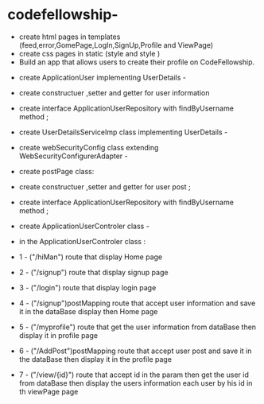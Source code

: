 # codefellowship-
 * create html pages in templates (feed,error,GomePage,LogIn,SignUp,Profile and ViewPage)
 * create css pages in static (style and style )
* Build an app that allows users to create their profile on CodeFellowship.
- create ApplicationUser implementing UserDetails -
-  create constructuer ,setter and getter for user information 
 - create interface ApplicationUserRepository with findByUsername method ;

- create UserDetailsServiceImp class  implementing UserDetails -

- create webSecurityConfig class  extending  WebSecurityConfigurerAdapter -


- create postPage class:
-  create constructuer ,setter and getter for user post ; 
 - create interface ApplicationUserRepository with findByUsername method ;


- create ApplicationUserControler class  -
- in the ApplicationUserControler class :
- 1 - ("/hiMan") route that display  Home page 
- 2 - ("/signup") route that display  signup page 
- 3 - ("/login") route that display  login page 
- 4 - ("/signup")postMapping  route that accept user information and save it in the dataBase display then  Home page 
- 5 - ("/myprofile") route that get the user information  from dataBase then display  it in profile page 
- 6 - ("/AddPost")postMapping  route that accept user post and save it in the dataBase then display it in  the  profile page 

- 7 - ("/view/{id}") route that accept id in the param then get the user id  from dataBase then display  the users information each user by his id  in th  viewPage page 




